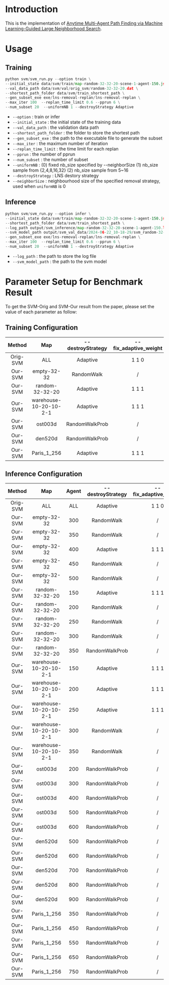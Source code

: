 

# Introduction

This is the implementation of [Anytime Multi-Agent Path Finding via Machine Learning-Guided Large Neighborhood Search](https://taoanhuang.github.io/files/aaai22.pdf).

# Usage 

## Training 


```python
python svm/svm_run.py --option train \
--initial_state data/svm/train/map-random-32-32-20-scene-1-agent-150.json data/svm/train/map-random-32-32-20-scene-2-agent-150.json \
--val_data_path data/svm/val/orig_svm/random-32-32-20.dat \
--shortest_path_folder data/svm/train_shortest_path \
--gen_subset_exe exe/lns-removal-replan/lns-removal-replan \
--max_iter 100  --replan_time_limit 0.6 --pprun 6 \
--num_subset 20  --uniformNB 1 --destroyStrategy Adaptive

```


- `--option` : train or infer
- `--initial_state` : the initial state of the training data
- `--val_data_path` : the validation data path
- `--shortest_path_folder` : the folder to store the shortest path
- `--gen_subset_exe` : the path to the executable file to generate the subset
- `--max_iter` : the maximum number of iteration
- `--replan_time_limit` : the time limit for each replan
- `--pprun` : the number of pprun
- `--num_subset` : the number of subset
- `--uniformNB` : (0) fixed nb_size specified by --neighborSize (1) nb_size sample from {2,4,8,16,32} (2) nb_size sample from 5~16
- `--destroyStrategy` : LNS destory strategy
- `--neighborSize` : neighbourhood size of the specified removal strategy, used when `uniformNB` is 0

## Inference 

```python
python svm/svm_run.py --option infer \
--initial_state data/svm/train/map-random-32-32-20-scene-1-agent-150.json \
--shortest_path_folder data/svm/train_shortest_path \
--log_path output/svm_inference/map-random-32-32-20-scene-1-agent-150.log \
--svm_model_path output/svm_val_data/2024-06-22_10-18-29/svm_random-32-32-20_agent150_iter0_score12_69.model \
--gen_subset_exe exe/lns-removal-replan/lns-removal-replan \
--max_iter 100  --replan_time_limit 0.6 --pprun 6 \
--num_subset 20  --uniformNB 1 --destroyStrategy Adaptive

```

- `--log_path` : the path to store the log file
- `--svm_model_path` : the path to the svm model


# Parameter Setup for Benchmark Result
To get the SVM-Orig and SVM-Our result from the paper, please set the value of each parameter as follow:

## Training Configuration


|  Method  |           Map           |        \--destroyStrategy | \--fix_adaptive_weight |        \--uniformNB |        \--neighborSize |
|:--------:|:-----------------------:|:-------------------------:|:----------------------:|:-------------------:|:----------------------:|
| Orig-SVM |           ALL           |          Adaptive         |          1 1 0         |          1          |            /           |
|  Our-SVM |       empty-32-32       |            RandomWalk     |            /           |          0          |               16       |
|  Our-SVM |     random-32-32-20     |             Adaptive      |          1 1 1         |          0          |           16           |
|  Our-SVM | warehouse-10-20-10-2-1  |             Adaptive      |          1 1 1         |          0          |           16           |
|  Our-SVM |         ost003d         |          RandomWalkProb   |            /           |          0          |           16           |
|  Our-SVM |          den520d        |          RandomWalkProb   |            /           |          0          |           16           |
|  Our-SVM |       Paris_1_256       |             Adaptive      |          1 1 1         |          0          |           32           |

## Inference Configuration

|  Method  |     Map     |    Agent   |        \--destroyStrategy | \--fix_adaptive_weight |        \--uniformNB |        \--neighborSize |
|:--------:|:-----------:|:----------:|:-------------------------:|:----------------------:|:-------------------:|:----------------------:|
| Orig-SVM |     ALL     |     ALL    |          Adaptive         |          1 1 0         |          1          |            /           |
|  Our-SVM | empty-32-32 |        300 |            RandomWalk     |            /           |          0          |               16       |
|  Our-SVM | empty-32-32 |        350 |            RandomWalk     |            /           |          0          |               16       |
|  Our-SVM | empty-32-32 |        400 |            Adaptive       |          1 1 1         |          0          |               8        |
|  Our-SVM | empty-32-32 |        450 |            RandomWalk     |            /           |          0          |               8        |
|  Our-SVM | empty-32-32 |        500 |            RandomWalk     |            /           |          0          |               8        |
|  Our-SVM | random-32-32-20 | 150 |            Adaptive       |          1 1 1         |          0          |               16       |
|  Our-SVM | random-32-32-20 | 200 |            RandomWalk     |            /           |          0          |               16       |
|  Our-SVM | random-32-32-20 | 250 |            RandomWalk     |            /           |          0          |               8        |
|  Our-SVM | random-32-32-20 | 300 |            RandomWalk     |            /           |          0          |               8        |
|  Our-SVM | random-32-32-20 | 350 |            RandomWalkProb |            /           |          0          |               8        |
|  Our-SVM | warehouse-10-20-10-2-1 | 150 | Adaptive | 1 1 1 | 0 | 16 |
|  Our-SVM | warehouse-10-20-10-2-1 | 200 | Adaptive | 1 1 1 | 0 | 16 |
|  Our-SVM | warehouse-10-20-10-2-1 | 250 | Adaptive | 1 1 1 | 0 | 32 |
|  Our-SVM | warehouse-10-20-10-2-1 | 300 | RandomWalk | / | 0 | 16 |
|  Our-SVM | warehouse-10-20-10-2-1 | 350 | RandomWalk | / | 0 | 16 |
|  Our-SVM | ost003d | 200 | RandomWalkProb | / | 0 | 16 |
|  Our-SVM | ost003d | 300 | RandomWalkProb | / | 0 | 16 |
|  Our-SVM | ost003d | 400 | RandomWalkProb | / | 0 | 16 |
|  Our-SVM | ost003d | 500 | RandomWalkProb | / | 0 | 8 |
|  Our-SVM | ost003d | 600 | RandomWalkProb | / | 0 | 8 |
|  Our-SVM | den520d | 500 | RandomWalkProb | / | 0 | 16 |
|  Our-SVM | den520d | 600 | RandomWalkProb | / | 0 | 16 |
|  Our-SVM | den520d | 700 | RandomWalkProb | / | 0 | 16 |
|  Our-SVM | den520d | 800 | RandomWalkProb | / | 0 | 16 |
|  Our-SVM | den520d | 900 | RandomWalkProb | / | 0 | 16 |
|  Our-SVM | Paris_1_256 | 350 | RandomWalkProb | / | 0 | 32 |
|  Our-SVM | Paris_1_256 | 450 | RandomWalkProb | / | 0 | 32 |
|  Our-SVM | Paris_1_256 | 550 | RandomWalkProb | / | 0 | 32 |
|  Our-SVM | Paris_1_256 | 650 | RandomWalkProb | / | 0 | 16 |
|  Our-SVM | Paris_1_256 | 750 | RandomWalkProb | / | 0 | 16 |
